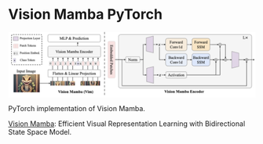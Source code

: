 # Vision Mamba PyTorch

<p align="center">
  <img src="Vision Mamba.png" alt="Vision Mamba" style="display:block; margin:auto; width:780px;" />
</p>

PyTorch implementation of Vision Mamba.

[Vision Mamba](https://arxiv.org/abs/2401.09417): Efficient Visual Representation Learning with Bidirectional State Space Model.
